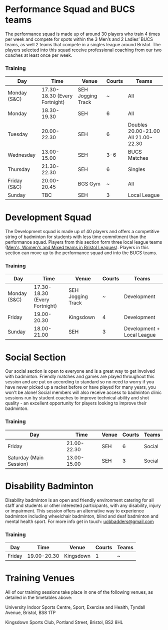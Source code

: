 # Performance Squad and BUCS teams

The performance squad is made up of around 30 players who train 4 times per week and compete for spots within the 3 Men’s and 2 Ladies’ BUCS teams, as well 2 teams that compete in a singles league around Bristol. The players selected into this squad receive professional coaching from our two coaches at least once per week.

### Training

Day | Time | Venue | Courts | Teams
--- | --- | --- | --- | ---
Monday (S&C) | 17.30-18.30 (Every Fortnight) | SEH Jogging Track | ~ | All 
Monday | 18.30-19.30 | SEH | 6 | All 
Tuesday | 20.00-22.30 | SEH | 6 | Doubles 20.00-21.00 All 21.00-22.30 
Wednesday | 13.00-15.00 | SEH | 3-6 | BUCS Matches
Thursday | 21.30-22.30 | SEH | 6 | Singles 
Friday (S&C) | 20.00-20.45 | BGS Gym | ~ | All 
Sunday | TBC | SEH | 3 | Local League

# Development Squad

The Development squad is made up of 40 players and offers a competitive string of badminton for students with less time commitment than the performance squad. Players from this section form three local league teams ([Men's, Women's and Mixed teams in Bristol Leagues](http://www.avonba.co.uk/)). Players in this section can move up to the performance squad and into the BUCS teams.

### Training

Day | Time | Venue | Courts | Teams
--- | --- | --- | --- | ---
Monday (S&C) | 17.30-18.30 (Every Fortnight) | SEH Jogging Track | ~ | Development
Friday | 19.00-20.30 | Kingsdown | 4 | Development
Sunday | 18.00-21.00 | SEH | 3 | Development + Local League

# Social Section

Our social section is open to everyone and is a great way to get involved with badminton. Friendly matches and games are played throughout this session and are put on according to standard so no need to worry if you have never picked up a racket before or have played for many years, you won't be alone! Social members will also receive access to badminton clinic sessions run by student coaches to improve technical ability and shot quality - an excellent opportunity for players looking to improve their badminton.

### Training

Day | Time | Venue | Courts | Teams
--- | --- | --- | --- | ---
Friday | 21.00-22.30 | SEH | 6 | Social
Saturday (Main Session) | 13.00-15.00 | SEH | 3 | Social

# Disability Badminton

Disability badminton is an open and friendly environment catering for all staff and students or other interested participants, with any disability, injury or impairment. This session offers an alternative way to experience badminton including wheelchair badminton, blind and deaf badminton and mental health sport. For more info get in touch: uobbadders@gmail.com

### Training

Day | Time | Venue | Courts | Teams
--- | --- | --- | --- | ---
Friday | 19.00-20.30 | Kingsdown | 1 | ~


# Training Venues

All of our training sessions take place in one of the following venues, as detailed in the timetables above:

University Indoor Sports Centre, Sport, Exercise and Health, Tyndall Avenue, Bristol, BS8 1TP

Kingsdown Sports Club, Portland Street, Bristol, BS2 8HL
